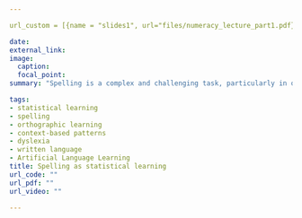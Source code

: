 ```yaml
---

url_custom = [{name = "slides1", url="files/numeracy_lecture_part1.pdf}, {name = "slides2", url="files/numeracy_lecture_part1.pdf"}]

date:
external_link: 
image:
  caption:
  focal_point:
summary: "Spelling is a complex and challenging task, particularly in orthographies where letters and sounds do not have one-to-one correspondence (e.g., in English, vowel sounds can be spelled in as many as five different ways). In line with increasing evidence that memorization and explicit learning skills do not suffice for competent spelling skill to develop, I have been investigating spellers’ frequency-based sensitivity: For example, can beginner spellers pick up on untaught orthographic conventions (e.g. gz and dz are illegal spellings of frequent word-final sound combinations in English; *bagz, *padz) from simple text exposure and what are the computational mechanisms at play? I address these questions using artificial lexicons, i.e., novel words which exemplify spelling patterns akin to those seen in natural orthographies. Using these methods, I have shown that frequency statistics do have an influence on children’s spelling preferences: For example, beginning spellers rapidly learn and generalize over novel orthographic conventions for permissible letter contexts (e.g., d and o cannot occur next to one another) (Samara & Caravolas, 2014) both when these are embedded within rime units (i.e., vowel-plus-final-consonant units) and body units (i.e., initial consonant plus-vowel units) (Samara, Singh, & Wonnacott, 2018). Other ongoing work with collaborators Elizabeth Wonnacott and Daniela Singh compares children’s and adults' ability to learn other useful statistical patterns (e.g., purely visual or graphotactic constraints on double letters); explores the longevity of lab-induced orthographic learning; and compares orthographic learning under explicit and implicit instructions."

tags:
- statistical learning
- spelling
- orthographic learning
- context-based patterns
- dyslexia
- written language
- Artificial Language Learning
title: Spelling as statistical learning
url_code: ""
url_pdf: ""
url_video: ""

---
```




